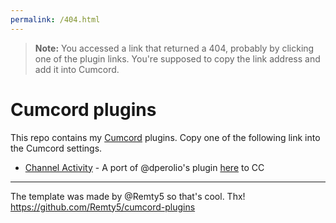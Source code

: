 ```yaml
---
permalink: /404.html
---
```

> **Note:** You accessed a link that returned a 404, probably by clicking one of the plugin links. You're supposed to copy the link address and add it into Cumcord.

# Cumcord plugins

This repo contains my [Cumcord](https://github.com/Cumcord/Cumcord/) plugins. Copy one of the following link into the Cumcord settings.

- [Channel Activity](https://yellowsink.github.io/cc-plugins/channel-activity) - A port of @dperolio's plugin [here](https://github.com/vizality-community/channel-members-activity-icons) to CC

---

The template was made by @Remty5 so that's cool. Thx! https://github.com/Remty5/cumcord-plugins
